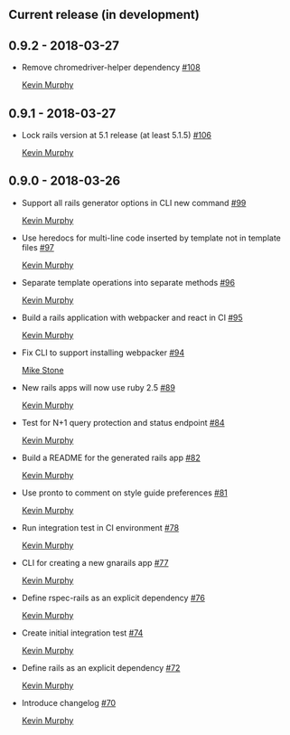 ## Current release (in development)

## 0.9.2 - 2018-03-27

* Remove chromedriver-helper dependency [#108](https://github.com/TheGnarCo/gnarails/pull/108)

  [Kevin Murphy](https://github.com/kevin-j-m)

## 0.9.1 - 2018-03-27

* Lock rails version at 5.1 release (at least 5.1.5) [#106](https://github.com/TheGnarCo/gnarails/pull/106)

  [Kevin Murphy](https://github.com/kevin-j-m)

## 0.9.0 - 2018-03-26

* Support all rails generator options in CLI new command [#99](https://github.com/TheGnarCo/gnarails/pull/99)

  [Kevin Murphy](https://github.com/kevin-j-m)

* Use heredocs for multi-line code inserted by template not in template files [#97](https://github.com/TheGnarCo/gnarails/pull/97)

  [Kevin Murphy](https://github.com/kevin-j-m)

* Separate template operations into separate methods [#96](https://github.com/TheGnarCo/gnarails/pull/96)

  [Kevin Murphy](https://github.com/kevin-j-m)

* Build a rails application with webpacker and react in CI [#95](https://github.com/TheGnarCo/gnarails/pull/95)

  [Kevin Murphy](https://github.com/kevin-j-m)

* Fix CLI to support installing webpacker [#94](https://github.com/TheGnarCo/gnarails/pull/94)

  [Mike Stone](https://github.com/mikestone14)

* New rails apps will now use ruby 2.5 [#89](https://github.com/TheGnarCo/gnarails/pull/89)

  [Kevin Murphy](https://github.com/kevin-j-m)

* Test for N+1 query protection and status endpoint [#84](https://github.com/TheGnarCo/gnarails/pull/84)

  [Kevin Murphy](https://github.com/kevin-j-m)

* Build a README for the generated rails app [#82](https://github.com/TheGnarCo/gnarails/pull/82)

  [Kevin Murphy](https://github.com/kevin-j-m)

* Use pronto to comment on style guide preferences [#81](https://github.com/TheGnarCo/gnarails/pull/81)

  [Kevin Murphy](https://github.com/kevin-j-m)

* Run integration test in CI environment [#78](https://github.com/TheGnarCo/gnarails/pull/78)

  [Kevin Murphy](https://github.com/kevin-j-m)

* CLI for creating a new gnarails app [#77](https://github.com/TheGnarCo/gnarails/pull/77)

  [Kevin Murphy](https://github.com/kevin-j-m)

* Define rspec-rails as an explicit dependency [#76](https://github.com/TheGnarCo/gnarails/pull/76)

  [Kevin Murphy](https://github.com/kevin-j-m)

* Create initial integration test [#74](https://github.com/TheGnarCo/gnarails/pull/74)

  [Kevin Murphy](https://github.com/kevin-j-m)

* Define rails as an explicit dependency [#72](https://github.com/TheGnarCo/gnarails/pull/73)

  [Kevin Murphy](https://github.com/kevin-j-m)

* Introduce changelog [#70](https://github.com/TheGnarCo/gnarails/pull/70)

  [Kevin Murphy](https://github.com/kevin-j-m)
